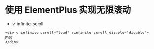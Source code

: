 # 使用 ElementPlus 实现无限滚动

- v-infinite-scroll


```vue
<div v-infinite-scroll="load" :infinite-scroll-disable="disable">
内容
</div>
```
